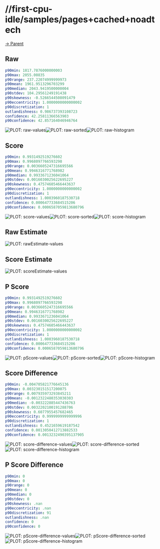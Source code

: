 
# //first-cpu-idle/samples/pages+cached+noadtech

[→ Parent](../..)


## Raw


```yaml
p90min: 1817.7876000000003
p90max: 2055.00835
p90range: 237.22074999999973
p90mean: 1961.9513296703299
p90median: 2043.9419500000004
p90stdev: 104.29561249191438
p90skewness: -0.5266544508091479
p90eccentricity: 1.0000000000000002
p90discretization: 1
outlandishness: 0.986737393108723
confidence: 42.25811366563903
p90confidence: 42.857164046946764

```

![PLOT: raw-values](./raw/values.svg)![PLOT: raw-sorted](./raw/sorted.svg)![PLOT: raw-histogram](./raw/histogram.svg)
## Score


```yaml
p90min: 0.9931492519276602
p90max: 0.9968097766593298
p90range: 0.0036605247316695566
p90mean: 0.9946316771768982
p90median: 0.9933671236041064
p90stdev: 0.0016030025622695227
p90skewness: 0.47574605466443637
p90eccentricity: 1.0000000000000002
p90discretization: 1
outlandishness: 1.0003960187530718
confidence: 0.000647733684515206
p90confidence: 0.0006587059813680796

```

![PLOT: score-values](./score/values.svg)![PLOT: score-sorted](./score/sorted.svg)![PLOT: score-histogram](./score/histogram.svg)
## Raw Estimate

![PLOT: rawEstimate-values](./rawEstimate/values.svg)
## Score Estimate

![PLOT: scoreEstimate-values](./scoreEstimate/values.svg)
## P Score


```yaml
p90min: 0.9931492519276602
p90max: 0.9968097766593298
p90range: 0.0036605247316695566
p90mean: 0.9946316771768982
p90median: 0.9933671236041064
p90stdev: 0.0016030025622695227
p90skewness: 0.47574605466443637
p90eccentricity: 1.0000000000000002
p90discretization: 1
outlandishness: 1.0003960187530718
confidence: 0.000647733684515206
p90confidence: 0.0006587059813680796

```

![PLOT: pScore-values](./pScore/values.svg)![PLOT: pScore-sorted](./pScore/sorted.svg)![PLOT: pScore-histogram](./pScore/histogram.svg)
## Score Difference


```yaml
p90min: -0.004705821776645136
p90max: 0.003230151517200075
p90range: 0.007935973293845211
p90mean: -0.0012322480353030303
p90median: -0.003222885447436763
p90stdev: 0.0032202100191288706
p90skewness: 0.6077955457682465
p90eccentricity: 0.9999999999999996
p90discretization: 1
outlandishness: 0.4521659619187542
confidence: 0.0013050412713882533
p90confidence: 0.0013232490395137905

```

![PLOT: score-difference-values](./score-difference/values.svg)![PLOT: score-difference-sorted](./score-difference/sorted.svg)![PLOT: score-difference-histogram](./score-difference/histogram.svg)
## P Score Difference


```yaml
p90min: 0
p90max: 0
p90range: 0
p90mean: 0
p90median: 0
p90stdev: 0
p90skewness: .nan
p90eccentricity: .nan
p90discretization: 91
outlandishness: .nan
confidence: 0
p90confidence: 0

```

![PLOT: pScore-difference-values](./pScore-difference/values.svg)![PLOT: pScore-difference-sorted](./pScore-difference/sorted.svg)![PLOT: pScore-difference-histogram](./pScore-difference/histogram.svg)